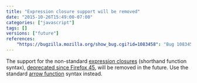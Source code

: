 ```yaml
---
title: "Expression closure support will be removed"
date: "2015-10-26T15:49:00-07:00"
categories: ["javascript"]
tags: []
versions: ["future"]
references:
    "https://bugzilla.mozilla.org/show_bug.cgi?id=1083458": "Bug 1083458 - Remove SpiderMonkey support for expression closures (shorthand function syntax)"
---
```

The support for the non-standard [expression closures](https://developer.mozilla.org/en-US/docs/Web/JavaScript/Reference/Operators/Expression_closures) (shorthand function syntax), [deprecated since Firefox 45](https://www.fxsitecompat.com/en-US/docs/2015/expression-closures-are-now-deprecated/), will be removed in the future. Use the standard [arrow function](https://developer.mozilla.org/en-US/docs/Web/JavaScript/Reference/Functions/Arrow_functions) syntax instead.
